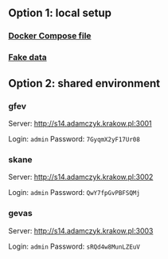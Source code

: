 ## Option 1: local setup

### [Docker Compose file](/greenfield/docker-compose.yml)

### [Fake data](https://mega.nz/folder/WqpyUSoY#_GvtOlZjARx0pVwBaSr2fw)

## Option 2: shared environment

### gfev

Server: http://s14.adamczyk.krakow.pl:3001

Login: `admin`
Password: `7GyqmX2yF17Ur08`

### skane

Server: http://s14.adamczyk.krakow.pl:3002

Login: `admin`
Password: `QwY7fpGvPBFSQMj`

### gevas

Server: http://s14.adamczyk.krakow.pl:3003

Login: `admin`
Password: `sRQd4w8MunLZEuV`
